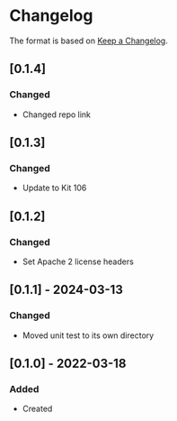 # Changelog
The format is based on [Keep a Changelog](https://keepachangelog.com/en/1.0.0/).

## [0.1.4]
### Changed
- Changed repo link

## [0.1.3]
### Changed
- Update to Kit 106

## [0.1.2]
### Changed
- Set Apache 2 license headers

## [0.1.1] - 2024-03-13
### Changed
- Moved unit test to its own directory

## [0.1.0] - 2022-03-18
### Added
- Created
